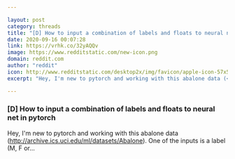 ```yaml
---

layout: post
category: threads
title: "[D] How to input a combination of labels and floats to neural net in pytorch"
date: 2020-09-16 00:07:28
link: https://vrhk.co/32yAQQv
image: https://www.redditstatic.com/new-icon.png
domain: reddit.com
author: "reddit"
icon: http://www.redditstatic.com/desktop2x/img/favicon/apple-icon-57x57.png
excerpt: "Hey, I'm new to pytorch and working with this abalone data (<http://archive.ics.uci.edu/ml/datasets/Abalone>). One of the inputs is a label (M, F or..."

---
```


### [D] How to input a combination of labels and floats to neural net in pytorch

Hey, I'm new to pytorch and working with this abalone data (<http://archive.ics.uci.edu/ml/datasets/Abalone>). One of the inputs is a label (M, F or...